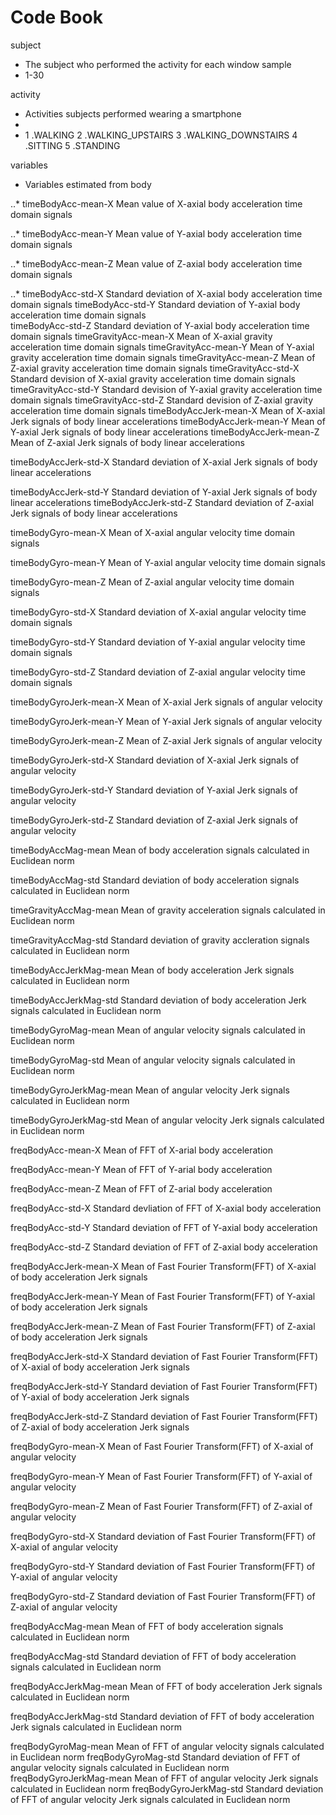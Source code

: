 Code Book
==========================


subject 
* The subject who performed the activity for each window sample
* 1-30  
  
activity
* Activities subjects performed wearing a smartphone 
* 
*  1 .WALKING
  2 .WALKING_UPSTAIRS
  3 .WALKING_DOWNSTAIRS
  4 .SITTING
  5 .STANDING


variables 
* Variables estimated from body 

..* timeBodyAcc-mean-X  Mean value of  X-axial body acceleration time domain signals

..* timeBodyAcc-mean-Y  Mean value of Y-axial body acceleration time domain signals

..* timeBodyAcc-mean-Z  Mean value of Z-axial body acceleration time domain signals

..* timeBodyAcc-std-X   Standard deviation of X-axial body acceleration time domain signals 
  timeBodyAcc-std-Y   Standard deviation of Y-axial body acceleration time domain signals  
  timeBodyAcc-std-Z   Standard deviation of Y-axial body acceleration time domain signals
  timeGravityAcc-mean-X Mean of X-axial gravity acceleration time domain signals
  timeGravityAcc-mean-Y Mean of Y-axial gravity acceleration time domain signals
  timeGravityAcc-mean-Z Mean of Z-axial gravity acceleration time domain signals
  timeGravityAcc-std-X  Standard devision of X-axial gravity acceleration time domain signals 
  timeGravityAcc-std-Y Standard devision of Y-axial gravity acceleration time domain signals
  timeGravityAcc-std-Z Standard devision of Z-axial gravity acceleration time domain signals
  timeBodyAccJerk-mean-X Mean of X-axial Jerk signals of body linear accelerations
  timeBodyAccJerk-mean-Y Mean of Y-axial Jerk signals of body linear accelerations
  timeBodyAccJerk-mean-Z Mean of Z-axial Jerk signals of body linear accelerations
  
  timeBodyAccJerk-std-X Standard deviation of X-axial Jerk signals of body linear accelerations
  
  timeBodyAccJerk-std-Y Standard deviation of Y-axial Jerk signals of body linear accelerations
timeBodyAccJerk-std-Z Standard deviation of Z-axial Jerk signals of body linear accelerations

timeBodyGyro-mean-X Mean of X-axial angular velocity time domain signals

timeBodyGyro-mean-Y Mean of Y-axial angular velocity time domain signals

timeBodyGyro-mean-Z Mean of Z-axial angular velocity time domain signals

timeBodyGyro-std-X Standard deviation of X-axial angular velocity time domain signals

timeBodyGyro-std-Y Standard deviation of Y-axial angular velocity time domain signals

timeBodyGyro-std-Z Standard deviation of  Z-axial angular velocity time domain signals

timeBodyGyroJerk-mean-X Mean of X-axial Jerk signals of angular velocity

timeBodyGyroJerk-mean-Y Mean of Y-axial Jerk signals of angular velocity

timeBodyGyroJerk-mean-Z Mean of Z-axial Jerk signals of angular velocity

timeBodyGyroJerk-std-X Standard deviation of X-axial Jerk signals of angular velocity

timeBodyGyroJerk-std-Y Standard deviation of Y-axial Jerk signals of angular velocity

timeBodyGyroJerk-std-Z Standard deviation of Z-axial Jerk signals of angular velocity

timeBodyAccMag-mean Mean of body acceleration signals calculated in Euclidean norm

timeBodyAccMag-std Standard deviation of body acceleration signals calculated in Euclidean norm

timeGravityAccMag-mean Mean of gravity acceleration signals calculated in Euclidean norm

timeGravityAccMag-std Standard deviation of gravity accleration signals calculated in Euclidean norm

timeBodyAccJerkMag-mean Mean of body acceleration Jerk signals calculated in Euclidean norm

timeBodyAccJerkMag-std Standard deviation of body acceleration Jerk signals calculated in Euclidean norm

timeBodyGyroMag-mean Mean of angular velocity signals calculated in Euclidean norm

timeBodyGyroMag-std Mean of angular velocity signals calculated in Euclidean norm

timeBodyGyroJerkMag-mean Mean of angular velocity Jerk signals calculated in Euclidean norm

timeBodyGyroJerkMag-std Mean of angular velocity Jerk signals calculated in Euclidean norm

freqBodyAcc-mean-X Mean of FFT of X-arial body acceleration

freqBodyAcc-mean-Y Mean of FFT of Y-arial body acceleration

freqBodyAcc-mean-Z Mean of FFT of Z-arial body acceleration

freqBodyAcc-std-X Standard devliation of FFT of X-axial body acceleration

freqBodyAcc-std-Y Standard deviation of FFT of Y-axial body acceleration

freqBodyAcc-std-Z Standard deviation of FFT of Z-axial body acceleration

freqBodyAccJerk-mean-X Mean of Fast Fourier Transform(FFT) of X-axial of body acceleration Jerk signals

freqBodyAccJerk-mean-Y Mean of Fast Fourier Transform(FFT) of Y-axial of body acceleration Jerk signals

freqBodyAccJerk-mean-Z  Mean of Fast Fourier Transform(FFT) of Z-axial of body acceleration Jerk signals

freqBodyAccJerk-std-X  Standard deviation of Fast Fourier Transform(FFT) of X-axial of body acceleration Jerk signals

freqBodyAccJerk-std-Y  Standard deviation of Fast Fourier Transform(FFT) of Y-axial of body acceleration Jerk signals

freqBodyAccJerk-std-Z Standard deviation of Fast Fourier Transform(FFT) of Z-axial of body acceleration Jerk signals

freqBodyGyro-mean-X Mean of Fast Fourier Transform(FFT) of X-axial of angular velocity

freqBodyGyro-mean-Y Mean of Fast Fourier Transform(FFT) of Y-axial of angular velocity

freqBodyGyro-mean-Z Mean of Fast Fourier Transform(FFT) of Z-axial of angular velocity

freqBodyGyro-std-X Standard deviation of Fast Fourier Transform(FFT) of X-axial of angular velocity

freqBodyGyro-std-Y Standard deviation of Fast Fourier Transform(FFT) of Y-axial of angular velocity

freqBodyGyro-std-Z Standard deviation of Fast Fourier Transform(FFT) of Z-axial of angular velocity

freqBodyAccMag-mean Mean of FFT of body acceleration signals calculated in Euclidean norm

freqBodyAccMag-std  Standard deviation of FFT of body acceleration signals calculated in Euclidean norm

freqBodyAccJerkMag-mean Mean of FFT of body acceleration Jerk signals calculated in Euclidean norm

freqBodyAccJerkMag-std Standard deviation of FFT of body acceleration Jerk signals calculated in Euclidean norm

freqBodyGyroMag-mean Mean of FFT of angular velocity signals calculated in Euclidean norm
freqBodyGyroMag-std Standard deviation of FFT of angular velocity signals calculated in Euclidean norm
freqBodyGyroJerkMag-mean Mean of FFT of angular velocity Jerk signals calculated in Euclidean norm
freqBodyGyroJerkMag-std Standard deviation of FFT of angular velocity Jerk signals calculated in Euclidean norm

